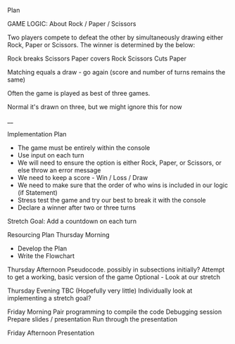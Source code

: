 Plan

GAME LOGIC: About Rock / Paper / Scissors 

Two players compete to defeat the other by simultaneously drawing either Rock, Paper or Scissors. The winner is determined by the below:

Rock breaks Scissors
Paper covers Rock
Scissors Cuts Paper

Matching equals a draw - go again (score and number of turns remains the same)

Often the game is played as best of three games.

Normal it's drawn on three, but we might ignore this for now

__

Implementation Plan

- The game must be entirely within the console
- Use input on each turn
- We will need to ensure the option is either Rock, Paper, or Scissors, or else throw an error message
- We need to keep a score - Win / Loss / Draw
- We need to make sure that the order of who wins is included in our logic (if Statement)
- Stress test the game and try our best to break it with the console
- Declare a winner after two or three turns

Stretch Goal: Add a countdown on each turn


Resourcing Plan
Thursday Morning
- Develop the Plan
- Write the Flowchart

Thursday Afternoon
Pseudocode. possibly in subsections initially?
Attempt to get a working, basic version of the game
Optional - Look at our stretch 

Thursday Evening
TBC (Hopefully very little)
Individually look at implementing a stretch goal?


Friday Morning
Pair programming to compile the code
Debugging session
Prepare slides / presentation
Run through the presentation


Friday Afternoon
Presentation












